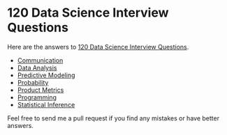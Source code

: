 # 120 Data Science Interview Questions

Here are the answers to [120 Data Science Interview Questions](http://www.datasciencequestions.com/).

- [Communication](communication.md)
- [Data Analysis](data-analysis.md)
- [Predictive Modeling](predictive-modeling.md)
- [Probability](probability.md)
- [Product Metrics](product-metrics.md)
- [Programming](programming.md)
- [Statistical Inference](statistical-inference.md)

Feel free to send me a pull request if you find any mistakes or have better answers.
